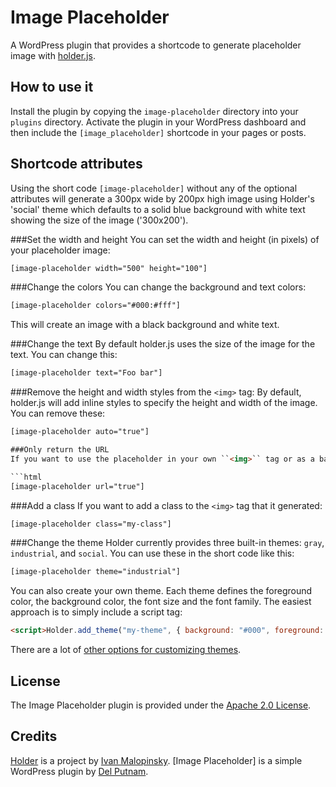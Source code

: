 Image Placeholder
=================

A WordPress plugin that provides a shortcode  to generate placeholder image with [holder.js](https://github.com/imsky/holder).

How to use it
--
Install the plugin by copying the ``image-placeholder`` directory into your ``plugins`` directory.  Activate the plugin in your WordPress dashboard and then include the ``[image_placeholder]`` shortcode in your pages or posts.

Shortcode attributes
--
Using the short code ``[image-placeholder]`` without any of the optional attributes will generate a 300px wide by 200px high image using Holder's 'social' theme which defaults to a solid blue background with white text showing the size of the image ('300x200').

###Set the width and height
You can set the width and height (in pixels) of your placeholder image:
```html
[image-placeholder width="500" height="100"]
```
###Change the colors
You can change the background and text colors:

```html
[image-placeholder colors="#000:#fff"]
```
This will create an image with a black background and white text.

###Change the text
By default holder.js uses the size of the image for the text.  You can change this:

```html
[image-placeholder text="Foo bar"]
```

###Remove the height and width styles from the ``<img>`` tag:
By default, holder.js will add inline styles to specify the height and width of the image.  You can remove these:

```html
[image-placeholder auto="true"]

###Only return the URL
If you want to use the placeholder in your own ``<img>`` tag or as a background style, for example:

```html
[image-placeholder url="true"]
```

###Add a class
If you want to add a class to the ``<img>`` tag that it generated:

```html
[image-placeholder class="my-class"]
```

###Change the theme
Holder currently provides three built-in themes: ``gray``, ``industrial``, and ``social``.  You can use these in the short code like this:

```html
[image-placeholder theme="industrial"]
```
You can also create your own theme.  Each theme defines the foreground color, the background color, the font size and the font family. The easiest approach is to simply include a script tag:

```html
<script>Holder.add_theme("my-theme", { background: "#000", foreground: "#fff", size: 14 })</script>
```

There are a lot of [other options for customizing themes](https://github.com/imsky/holder/blob/master/README.md#customizing-themes).

License
-------

The Image Placeholder plugin is provided under the [Apache 2.0 License](http://www.apache.org/licenses/LICENSE-2.0).

Credits
-------
[Holder](https://github.com/imsky/holder) is a project by [Ivan Malopinsky](http://imsky.co).
[Image Placeholder] is a simple WordPress plugin by [Del Putnam](http://delputnam.com).
